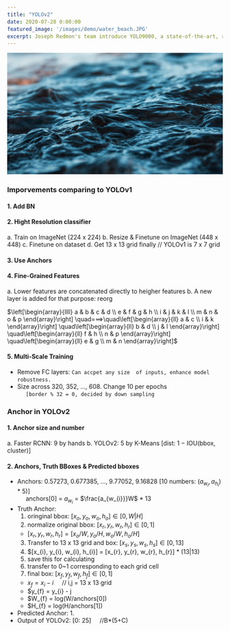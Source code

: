 ```yaml
---
title: "YOLOv2"
date: 2020-07-28 0:00:00
featured_image: '/images/demo/water_beach.JPG'
excerpt: Joseph Redmon's team introduce YOLO9000, a state-of-the-art, real-time object detection system that can detect over 9000 object categories.
---
```

<head>
    <script src="https://cdn.mathjax.org/mathjax/latest/MathJax.js?config=TeX-AMS-MML_HTMLorMML" type="text/javascript"></script>
    <script type="text/x-mathjax-config">
        MathJax.Hub.Config({
            tex2jax: {
            skipTags: ['script', 'noscript', 'style', 'textarea', 'pre'],
            inlineMath: [['$','$']]
            }
        });
    </script>
</head>

![image](/images/demo/water_beach.JPG)

### Imporvements comparing to YOLOv1
#### 1. Add BN
#### 2. Hight Resolution classifier
a. Train on ImageNet (224 x 224)
b. Resize & Finetune on ImageNet (448 x 448)
c. Finetune on dataset
d. Get 13 x 13 grid finally   // YOLOv1 is 7 x 7 grid
#### 3. Use Anchors
#### 4. Fine-Grained Features
a. Lower features are concatenated directly to heigher features
b. A new layer is added for that purpose: reorg

$\left[\begin{array}{llll}
a & b & c & d \\
e & f & g & h \\
i & j & k & l \\
m & n & o & p
\end{array}\right] \quad===>\quad\left[\begin{array}{ll}
a & c \\
i & k
\end{array}\right] \quad\left[\begin{array}{ll}
b & d \\
j & l
\end{array}\right] \quad\left[\begin{array}{ll}
f & h \\
n & p
\end{array}\right] \quad\left[\begin{array}{ll}
e & g \\
m & n
\end{array}\right]$

#### 5. Multi-Scale Training
* Remove FC layers: `Can accpet any size  of inputs, enhance model robustness.`
* Size across 320, 352, ..., 608. Change 10 per epochs<br>
&nbsp;&nbsp;&nbsp;&nbsp;&nbsp;`[border % 32 = 0, decided by down sampling`

### Anchor in YOLOv2
#### 1. Anchor size and number
a. Faster RCNN: 9 by hands
b. YOLOv2: 5 by K-Means [dist:  1 − IOU(bbox, cluster)]

#### 2. Anchors, Truth BBoxes & Predicted bboxes
* Anchors: 0.57273, 0.677385, ..., 9.77052, 9.16828 [10 numbers: ($a_{w_{i}}, a_{h_{i}}$) * 5)]<br>
&nbsp;&nbsp;&nbsp;&nbsp;&nbsp;anchors[0] = $a_{w_{i}}$ = $\frac{a_{w_{i}}}W$ * 13
* Truth Anchor:
  1. oringinal bbox: $[x_{o}, y_{o}, w_{o}, h_{o}]\in[0, W|H]$
  2. normalize original bbox: $[x_{r}, y_{r}, w_{r}, h_{r}]\in[0, 1]$
    *  $[x_{r}, y_{r}, w_{r}, h_{r}] = [x_{o}/W, y_{o}/H, w_{o}/W, h_{o}/H]$
  3. Transfer to 13 x 13 grid and box: $[x_{s}, y_{s}, w_{s}, h_{s}]\in[0, 13]$
    1. $[x_{i}, y_{i}, w_{i}, h_{i}] = [x_{r}, y_{r}, w_{r}, h_{r}] * (13|13)
    2. save this for calculating
    3. transfer to 0~1 corresponding to each grid cell
  4. final box: $[x_{f}, y_{f}, w_{f}, h_{f}]\in[0, 1]$
    * $x_{f} = x_{i} - i$ &nbsp;&nbsp;&nbsp;&nbsp;// i,j = 13 x 13 grid
    * $y_{f} = y_{i} - j
    * $W_{f} = log(W/anchors[0])
    * $H_{f} = log(H/anchors[1])
* Predicted Anchor:
  1.
* Output of YOLOv2: [0: 25] &nbsp;&nbsp;&nbsp;&nbsp;//B*(5+C)
